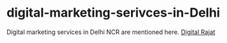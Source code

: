 # digital-marketing-serivces-in-Delhi
Digital marketing services in Delhi NCR are mentioned here.
[Digital Rajat](https://digital-rajat.business.site/)
